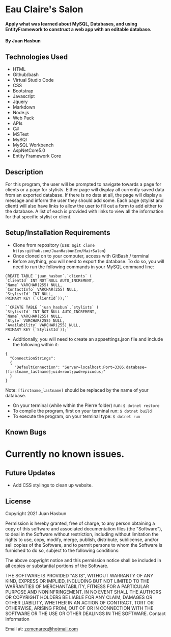 # Eau Claire's Salon

#### Apply what was learned about MySQL, Databases, and using EntityFramework to construct a web app with an editable database.

#### By Juan Hasbun

## Technologies Used

   * HTML
   * Github/bash
   * Virtual Studio Code
   * CSS
   * Bootstrap
   * Javascript
   * Jquery
   * Markdown
   * Node.js
   * Web Pack
   * APIs
   * C#
   * MSTest
   * MySQl
   * MySQL Workbench
   * AspNetCore5.0
   * Entity Framework Core

## Description

For this program, the user will be prompted to navigate towards a page for clients or a page for stylists. Either page will display all currently saved data from an exported database. If there is no data at all, the page will display a message and inform the user they should add some.  Each page (stylist and client) will also have links to allow the user to fill out a form to add either to the database.  A list of each is provided with links to view all the information for that specific stylist or client.


## Setup/Installation Requirements

   * Clone from repository (use: `$git clone https:github.com/JuanHasbunZem/HairSalon`)
   * Once cloned on to your computer, access with GitBash / terminal
   * Before anything, you will need to export the database. To do so, you will need to run the following commands in your MySQL command line:
  ```
  CREATE TABLE `juan_hasbun`.`clients` (
  `ClientId` INT NOT NULL AUTO_INCREMENT,
  `Name` VARCHAR(255) NULL,
  `ContactInfo` VARCHAR(255) NULL,
  `StylistId` INT NULL,
  PRIMARY KEY (`ClientId`));``

  ``CREATE TABLE `juan_hasbun`.`stylists` (
  `StylistId` INT NOT NULL AUTO_INCREMENT,
  `Name` VARCHAR(255) NULL,
  `Style` VARCHAR(255) NULL,
  `Availability` VARCHAR(255) NULL,
  PRIMARY KEY (`StylistId`));``
  ```

  * Additionally, you will need to create an appsettings.json file and include the following within it:
  ```
  {
    "ConnectionStrings": 
    {
      "DefaultConnection": "Server=localhost;Port=3306;database=[firstname_lastname];uid=root;pwd=epicodus;"
    }
  }
```  
Note: `[firstname_lastname]` should be replaced by the name of your database.

   * On your terminal (while within the Pierre folder) run: `$ dotnet restore`
   * To compile the program, first on your terminal run: `$ dotnet build`
   * To execute the program, on your terminal type: `$ dotnet run`
  

## Known Bugs

# Currently no known issues.

## Future Updates

* Add CSS stylings to clean up website.

## License

Copyright 2021 Juan Hasbun

Permission is hereby granted, free of charge, to any person obtaining a copy of this software and associated documentation files (the "Software"), to deal in the Software without restriction, including without limitation the rights to use, copy, modify, merge, publish, distribute, sublicense, and/or sell copies of the Software, and to permit persons to whom the Software is furnished to do so, subject to the following conditions:

The above copyright notice and this permission notice shall be included in all copies or substantial portions of the Software.

THE SOFTWARE IS PROVIDED "AS IS", WITHOUT WARRANTY OF ANY KIND, EXPRESS OR IMPLIED, INCLUDING BUT NOT LIMITED TO THE WARRANTIES OF MERCHANTABILITY, FITNESS FOR A PARTICULAR PURPOSE AND NONINFRINGEMENT. IN NO EVENT SHALL THE AUTHORS OR COPYRIGHT HOLDERS BE LIABLE FOR ANY CLAIM, DAMAGES OR OTHER LIABILITY, WHETHER IN AN ACTION OF CONTRACT, TORT OR OTHERWISE, ARISING FROM, OUT OF OR IN CONNECTION WITH THE SOFTWARE OR THE USE OR OTHER DEALINGS IN THE SOFTWARE.
Contact Information

Email at: [zemenareq@hotmail.com](zemenareq@hotmail.com) 